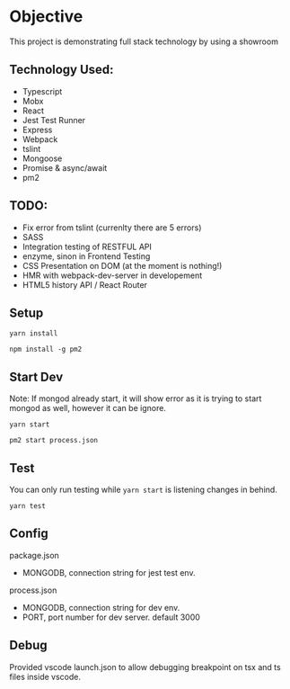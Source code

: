 # Objective

This project is demonstrating full stack technology by using a showroom

## Technology Used:
- Typescript
- Mobx
- React
- Jest Test Runner
- Express
- Webpack
- tslint
- Mongoose
- Promise & async/await
- pm2

## TODO:
- Fix error from tslint (currenlty there are 5 errors)
- SASS
- Integration testing of RESTFUL API
- enzyme, sinon in Frontend Testing
- CSS Presentation on DOM (at the moment is nothing!)
- HMR with webpack-dev-server in developement
- HTML5 history API / React Router

## Setup
`yarn install`

`npm install -g pm2`

## Start Dev
Note: If mongod already start, it will show error as it is trying to start mongod as well, however it can be ignore.

`yarn start`

`pm2 start process.json`

## Test
You can only run testing while `yarn start` is listening changes in behind.

`yarn test`

## Config
package.json
- MONGODB, connection string for jest test env.

process.json
- MONGODB, connection string for dev env.
- PORT, port number for dev server. default 3000

## Debug
Provided vscode launch.json to allow debugging breakpoint on tsx and ts files inside vscode.

